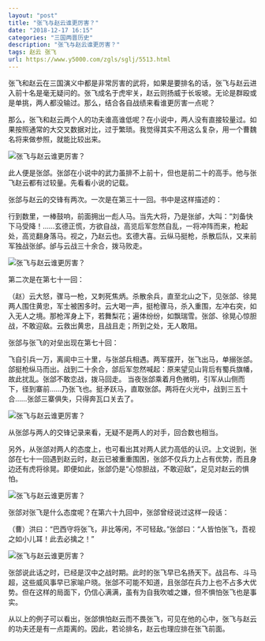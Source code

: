 ```yaml
---
layout: "post"
title: "张飞与赵云谁更厉害？"
date: "2018-12-17 16:15"
categories: "三国两晋历史"
description: "张飞与赵云谁更厉害？"
tags: 赵云 张飞
url: https://www.y5000.com/zgls/sglj/5513.html
---
```






张飞和赵云在三国演义中都是非常厉害的武将，如果是要排名的话，张飞与赵云进入前十名是毫无疑问的。张飞成名于虎牢关，赵云则扬威于长坂坡。无论是群殴或是单挑，两人都没输过。那么，结合各自战绩来看谁更厉害一点呢？

那么，张飞和赵云两个人的功夫谁高谁低呢？在小说中，两人没有直接较量过。如果按照通常的大交叉数据对比，过于繁琐。我觉得其实不用这么复杂，用一个曹魏名将来做参照，就能比较出来。

![张飞与赵云谁更厉害？](/uploads/allimg/161118/6-16111QH240920.JPG)

此人便是张郃。张郃在小说中的武力虽排不上前十，但也是前二十的高手。他与张飞赵云都有过较量。先看看小说的记载。

张郃与赵云的交锋有两次。一次是在第三十一回。书中是这样描述的：

行到数里，一棒鼓响，前面拥出一彪人马。当先大将，乃是张邰，大叫：“刘备快下马受降！……玄德正慌，方欲自战，高览后军忽然自乱，一将冲阵而来，枪起处，高览翻身落马。视之，乃赵云也。玄德大喜。云纵马挺枪，杀散后队，又来前军独战张邰。邰与云战三十余合，拨马败走。

![张飞与赵云谁更厉害？](/uploads/allimg/161118/6-16111QH019511.JPG)

第二次是在第七十一回：

（赵）云大怒，骤马一枪，又刺死焦炳。杀散余兵，直至北山之下，见张郃、徐晃两人围住黄忠，军士被困多时。云大喝一声，挺枪骤马，杀入重围，左冲右突，如入无人之境。那枪浑身上下，若舞梨花；遍体纷纷，如飘瑞雪。张郃、徐晃心惊胆战，不敢迎敌。云救出黄忠，且战且走；所到之处，无人敢阻。

张郃与张飞的对垒出现在第七十回：

飞自引兵一万，离阆中三十里，与张郃兵相遇。两军摆开，张飞出马，单搦张郃。郃挺枪纵马而出。战到二十余合，郃后军忽然喊起：原来望见山背后有蜀兵旗幡，故此扰乱。张郃不敢恋战，拨马回走。
当夜张郃乘着月色微明，引军从山侧而下，径到寨前……乃张飞也。挺矛跃马，直取张郃。两将在火光中，战到三五十合……张郃三寨俱失，只得奔瓦口关去了。

![张飞与赵云谁更厉害？](/uploads/allimg/161118/6-16111QH051K5.JPG)

从张郃与两人的交锋记录来看，无疑不是两人的对手，回合数也相当。

另外，从张郃对两人的态度上，也可看出其对两人武力高低的认识。上文说到，张郃在七十一回遇到赵云时，赵云已被重重围困，张郃不仅兵力上占有优势，而且身边还有虎将徐晃。即便如此，张郃仍是“心惊胆战，不敢迎敌”，足见对赵云的惧怕。

![张飞与赵云谁更厉害？](/uploads/allimg/161118/6-16111QH12NH.JPG)

张郃对张飞是什么态度呢？在第六十九回中，张郃曾经说过这样一段话：

（曹）洪曰：“巴西守将张飞，非比等闲，不可轻敌。”张郃曰：“人皆怕张飞，吾视之如小儿耳！此去必擒之！”

![张飞与赵云谁更厉害？](/uploads/allimg/161118/6-16111QH203B6.JPG)

张郃说此话之时，已经是汉中之战时期。此时的张飞早已名扬天下。战吕布、斗马超，这些威风事早已家喻户晓。张郃不可能不知道，且张郃在兵力上也不占多大优势。但在这样的局面下，仍信心满满，虽有为自我吹嘘之嫌，但不惧怕张飞也是事实。

从以上的例子可以看出，张郃惧怕赵云而不畏张飞，可见在他的心中，张飞与赵云的功夫还是有一点距离的。因此，若论排名，赵云也理应排在张飞前面。
